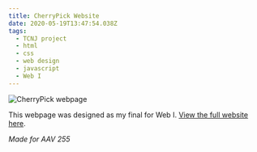 ```yaml
---
title: CherryPick Website
date: 2020-05-19T13:47:54.038Z
tags:
  - TCNJ project
  - html
  - css
  - web design
  - javascript
  - Web I
---
```

![CherryPick webpage](/assets/cherrypick-screenshot.png "CherryPick webpage")

This webpage was designed as my final for Web I. [View the full website here](<https://jillmarbach.github.io/CherryPick/>).

*Made for AAV 255*